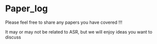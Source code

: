# Paper_log

Please feel free to share any papers you have covered !!! 

It may or may not be related to ASR, but we will enjoy ideas you want to discuss


